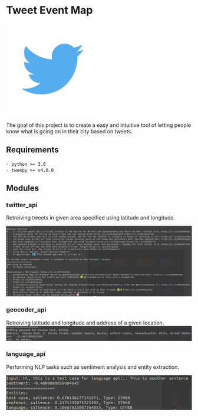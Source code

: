 # Tweet Event Map

<img src="./img/twitter_logo.png" alt="drawing" width="250"/>

The goal of this project is to create a easy and intuitive tool of letting people know what is going on in their city based on tweets. 

## Requirements
    - python >= 3.6
    - tweepy >= v4.0.0

## Modules

### twitter_api

Retreiving tweets in given area specified using latitude and longitude.

<img src="./img/twitter_api_test.png" alt="twitter_api_test"/>

### geocoder_api

Retreiving latitude and longitude and address of a given location.
<img src="./img/geocoder_api_test.png" alt="geocoder_api_test"/>

### language_api

Performing NLP tasks such as sentiment analysis and entity extraction.

<img src="./img/language_api_test.png" alt="language_api_test"/>


